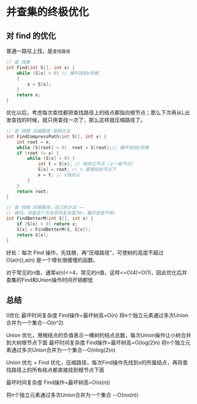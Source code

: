 # 并查集的终极优化

## 对 find 的优化

普通一路往上找，是`查找路径`
``` c
// 查 找根
int Find(int S[], int x) {
    while (S[x] > 0) // 循环找到x的根
    {
        x = S[x];
    }
    return x;
}

```

优化以后，考虑每次查找都把查找路径上的结点都指向根节点；那么下次再从L出发查找的时候，就只用查找一次了，那么这样就压缩路径了。

``` c
// 查 找根 压缩路径 视频方法
int FindCompressPath(int S[], int x) {
    int root = x;
    while (S[root] > 0)  root = S[root];// 循环找到x的根
    if (root != x) {
        while (S[x] > 0) {
            int t = S[x]; // 指向父节点（上一级节点）
            S[x] = root; // x 直接挂到节点下
            x = t; // x指向父
        }
    }
    return root;
}
```

``` c
// 查 找根 压缩路径，自己的方法 —— 
// 递归，但是这个方法空间复杂度为n，最好还是不用;
int FindBetterM(int S[], int x) {
    if (S[x] < 0) return x;
    S[x] = FindBetterM(S, S[x]);
    return S[x];
}
```

好处：每次 Find 操作，先找根，再“压缩路径”，可使树的高度不超过 O(a(n)),a(n) 是一个增长很缓慢的函数。

对于常见的n值，通常a(n)<=4，常见的n值，这样<=O(4)=O(1)，因此优化后并查集的Find和Union操作时间开销都低

## 总结
0优化
最坏时间复杂度
Find操作=最坏树高=O(n)
将n个独立元素通过多次Union合并为一个集合--O(n^2)

Union 优化，用根结点的负值表示一棵树的结点总数，每次Union操作让小树合并到大树根节点下面
最坏时间复杂度
Find操作=最坏树高=O(log(2)n)
将n个独立元素通过多次Union合并为一个集合--O(nlog(2)n)

Union 优化 + Find 优化，压缩路径，每次Find操作先找到x的所属结点，再将查找路径上的所有结点都直接挂到根节点下面

最坏时间复杂度
Find操作=最坏树高=O(α(n))

将n个独立元素通过多次Union合并为一个集合
--O(nα(n))